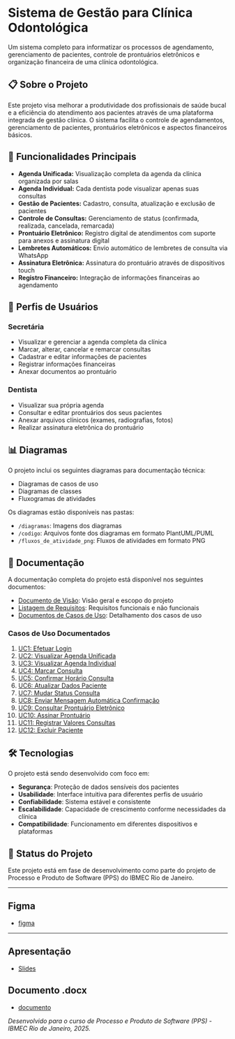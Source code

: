 # Sistema de Gestão para Clínica Odontológica

Um sistema completo para informatizar os processos de agendamento, gerenciamento de pacientes, controle de prontuários eletrônicos e organização financeira de uma clínica odontológica.

## 📋 Sobre o Projeto

Este projeto visa melhorar a produtividade dos profissionais de saúde bucal e a eficiência do atendimento aos pacientes através de uma plataforma integrada de gestão clínica. O sistema facilita o controle de agendamentos, gerenciamento de pacientes, prontuários eletrônicos e aspectos financeiros básicos.

## 🚀 Funcionalidades Principais

- **Agenda Unificada:** Visualização completa da agenda da clínica organizada por salas
- **Agenda Individual:** Cada dentista pode visualizar apenas suas consultas
- **Gestão de Pacientes:** Cadastro, consulta, atualização e exclusão de pacientes
- **Controle de Consultas:** Gerenciamento de status (confirmada, realizada, cancelada, remarcada)
- **Prontuário Eletrônico:** Registro digital de atendimentos com suporte para anexos e assinatura digital
- **Lembretes Automáticos:** Envio automático de lembretes de consulta via WhatsApp
- **Assinatura Eletrônica:** Assinatura do prontuário através de dispositivos touch
- **Registro Financeiro:** Integração de informações financeiras ao agendamento

## 👥 Perfis de Usuários

### Secretária
- Visualizar e gerenciar a agenda completa da clínica
- Marcar, alterar, cancelar e remarcar consultas
- Cadastrar e editar informações de pacientes
- Registrar informações financeiras
- Anexar documentos ao prontuário

### Dentista
- Visualizar sua própria agenda
- Consultar e editar prontuários dos seus pacientes
- Anexar arquivos clínicos (exames, radiografias, fotos)
- Realizar assinatura eletrônica do prontuário

## 📊 Diagramas

O projeto inclui os seguintes diagramas para documentação técnica:

- Diagramas de casos de uso
- Diagramas de classes
- Fluxogramas de atividades

Os diagramas estão disponíveis nas pastas:
- `/diagramas`: Imagens dos diagramas
- `/codigo`: Arquivos fonte dos diagramas em formato PlantUML/PUML
- `/fluxos_de_atividade_png`: Fluxos de atividades em formato PNG

## 📝 Documentação

A documentação completa do projeto está disponível nos seguintes documentos:

- [Documento de Visão](./Documento_de_visao.md): Visão geral e escopo do projeto
- [Listagem de Requisitos](./Listagem_de_requisitos.md): Requisitos funcionais e não funcionais
- [Documentos de Casos de Uso](./documentos_de_casos_de_uso/): Detalhamento dos casos de uso

### Casos de Uso Documentados

1. [UC1: Efetuar Login](./documentos_de_casos_de_uso/UC1_efetuar_login.md)
2. [UC2: Visualizar Agenda Unificada](./documentos_de_casos_de_uso/UC2_visualizar_agenda_unificada.md)
3. [UC3: Visualizar Agenda Individual](./documentos_de_casos_de_uso/UC3_visualizar_agenda_individual.md)
4. [UC4: Marcar Consulta](./documentos_de_casos_de_uso/UC4_marcar_consulta.md)
5. [UC5: Confirmar Horário Consulta](./documentos_de_casos_de_uso/UC5_confirmar_horario_consulta.md)
6. [UC6: Atualizar Dados Paciente](./documentos_de_casos_de_uso/UC6_atualizar_dados_paciente.md)
7. [UC7: Mudar Status Consulta](./documentos_de_casos_de_uso/UC7_mudar_status_consulta.md)
8. [UC8: Enviar Mensagem Automática Confirmação](./documentos_de_casos_de_uso/UC8_enviar_mensagem_automatica_confirmacao.md)
9. [UC9: Consultar Prontuário Eletrônico](./documentos_de_casos_de_uso/UC9_consultar_prontuario_eletronico.md)
10. [UC10: Assinar Prontuário](./documentos_de_casos_de_uso/UC10_assinar_prontuario.md)
11. [UC11: Registrar Valores Consultas](./documentos_de_casos_de_uso/UC11_registrar_valores_consultas.md)
12. [UC12: Excluir Paciente](./documentos_de_casos_de_uso/UC12_excluir_paciente.md)

## 🛠️ Tecnologias

O projeto está sendo desenvolvido com foco em:

- **Segurança**: Proteção de dados sensíveis dos pacientes
- **Usabilidade**: Interface intuitiva para diferentes perfis de usuário
- **Confiabilidade**: Sistema estável e consistente
- **Escalabilidade**: Capacidade de crescimento conforme necessidades da clínica
- **Compatibilidade**: Funcionamento em diferentes dispositivos e plataformas

## 📌 Status do Projeto

Este projeto está em fase de desenvolvimento como parte do projeto de Processo e Produto de Software (PPS) do IBMEC Rio de Janeiro.

---

## Figma
- [figma](https://www.figma.com/design/SNCkb7MD8BJNXKJA1T2ByC/Untitled?m=auto&t=6qVQ58aOYNuDNswD-1)
  
- ---

## Apresentação
- [Slides]()

## Documento .docx
- [documento]()

*Desenvolvido para o curso de Processo e Produto de Software (PPS) - IBMEC Rio de Janeiro, 2025.*
